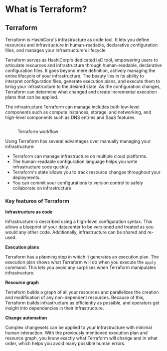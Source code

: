 # What is Terraform?

## Terraform

Terraform is HashiCorp's infrastructure as code tool. It lets you define resources and infrastructure in human-readable, declarative configuration files, and manages your infrastructure's lifecycle.&#x20;

Terraform serves as HashiCorp's dedicated IaC tool, empowering users to articulate resources and infrastructure through human-readable, declarative configuration files. It goes beyond mere definition, actively managing the entire lifecycle of your infrastructure. The beauty lies in its ability to interpret configuration files, generate execution plans, and execute them to bring your infrastructure to the desired state. As the configuration changes, Terraform can determine what changed and create incremental execution plans that can be applied.

The infrastructure Terraform can manage includes both low-level components such as compute instances, storage, and networking, and high-level components such as DNS entries and SaaS features.

<figure><img src="../.gitbook/assets/terraform workflow.avif" alt=""><figcaption><p>Terraform workflow</p></figcaption></figure>

Using Terraform has several advantages over manually managing your infrastructure:

* Terraform can manage infrastructure on multiple cloud platforms.
* The human-readable configuration language helps you write infrastructure code quickly.
* Terraform's state allows you to track resource changes throughout your deployments.
* You can commit your configurations to version control to safely collaborate on infrastructure



### Key features of Terraform

**Infrastructure as code**

Infrastructure is described using a high-level configuration syntax. This allows a blueprint of your datacenter to be versioned and treated as you would any other code. Additionally, infrastructure can be shared and re-used.

**Execution plans**

Terraform has a planning step in which it generates an execution plan. The execution plan shows what Terraform will do when you execute the `apply` command. This lets you avoid any surprises when Terraform manipulates infrastructure.

**Resource graph**

Terraform builds a graph of all your resources and parallelizes the creation and modification of any non-dependent resources. Because of this, Terraform builds infrastructure as efficiently as possible, and operators get insight into dependencies in their infrastructure.

**Change automation**

Complex changesets can be applied to your infrastructure with minimal human interaction. With the previously mentioned execution plan and resource graph, you know exactly what Terraform will change and in what order, which helps you avoid many possible human errors.

##

